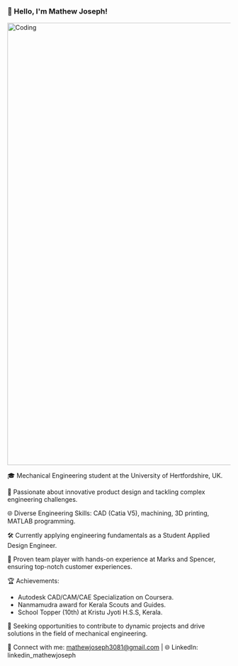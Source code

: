 ### 👋 Hello, I'm Mathew Joseph!
<img width="1000" alt="Coding" src="https://github.com/Mathew2624/Mathew2624/assets/150618966/e3a6e058-0de5-4134-ac8f-1c606fcc9642">


🎓 Mechanical Engineering student at the University of Hertfordshire, UK.

🔧 Passionate about innovative product design and tackling complex engineering challenges.

🌐 Diverse Engineering Skills: CAD (Catia V5), machining, 3D printing, MATLAB programming.

🛠️ Currently applying engineering fundamentals as a Student Applied Design Engineer.

🤝 Proven team player with hands-on experience at Marks and Spencer, ensuring top-notch customer experiences.

🏆 Achievements:
- Autodesk CAD/CAM/CAE Specialization on Coursera.
- Nanmamudra award for Kerala Scouts and Guides.
- School Topper (10th) at Kristu Jyoti H.S.S, Kerala.

🚀 Seeking opportunities to contribute to dynamic projects and drive solutions in the field of mechanical engineering.

📧 Connect with me: mathewjoseph3081@gmail.com | 🌐 LinkedIn: linkedin_mathewjoseph

